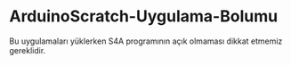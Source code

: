 # ArduinoScratch-Uygulama-Bolumu
Bu uygulamaları yüklerken S4A programının açık olmaması dikkat etmemiz gereklidir.
